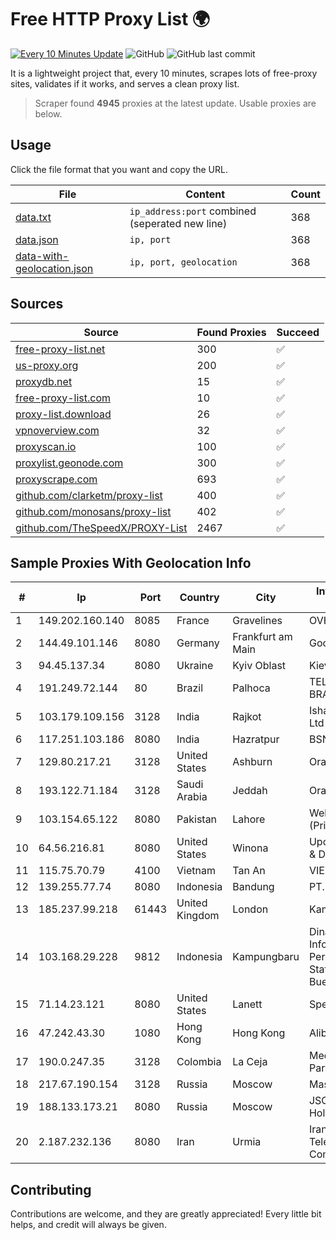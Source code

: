 
# Free HTTP Proxy List 🌍

[![Every 10 Minutes Update](https://github.com/mertguvencli/http-proxy-list/actions/workflows/main.yml/badge.svg?branch=main)](https://github.com/mertguvencli/http-proxy-list/actions/workflows/main.yml)
![GitHub](https://img.shields.io/github/license/mertguvencli/http-proxy-list)
![GitHub last commit](https://img.shields.io/github/last-commit/mertguvencli/http-proxy-list)

It is a lightweight project that, every 10 minutes, scrapes lots of free-proxy sites, validates if it works, and serves a clean proxy list.


> Scraper found **4945** proxies at the latest update. Usable proxies are below.

## Usage

Click the file format that you want and copy the URL.


|File|Content|Count|
|----|-------|-----|
|[data.txt](https://raw.githubusercontent.com/mertguvencli/http-proxy-list/main/proxy-list/data.txt)|`ip_address:port` combined (seperated new line)|368|
|[data.json](https://raw.githubusercontent.com/mertguvencli/http-proxy-list/main/proxy-list/data.json)|`ip, port`|368|
|[data-with-geolocation.json](https://raw.githubusercontent.com/mertguvencli/http-proxy-list/main/proxy-list/data-with-geolocation.json)|`ip, port, geolocation`|368|

## Sources

|Source|Found Proxies|Succeed|
|------|-------------|-------|
|[free-proxy-list.net](https://free-proxy-list.net)|300|✅|
|[us-proxy.org](https://www.us-proxy.org)|200|✅|
|[proxydb.net](http://proxydb.net)|15|✅|
|[free-proxy-list.com](https://free-proxy-list.com/?page=&port=&type%5B%5D=http&type%5B%5D=https&up_time=0&search=Search)|10|✅|
|[proxy-list.download](https://www.proxy-list.download/HTTP)|26|✅|
|[vpnoverview.com](https://vpnoverview.com/privacy/anonymous-browsing/free-proxy-servers)|32|✅|
|[proxyscan.io](https://www.proxyscan.io)|100|✅|
|[proxylist.geonode.com](https://proxylist.geonode.com/api/proxy-list?limit=300&page=1&sort_by=lastChecked&sort_type=desc&protocols=http,https)|300|✅|
|[proxyscrape.com](https://api.proxyscrape.com/v2/?request=displayproxies&protocol=http&timeout=10000&country=all&ssl=all&anonymity=all)|693|✅|
|[github.com/clarketm/proxy-list](https://raw.githubusercontent.com/clarketm/proxy-list/master/proxy-list-raw.txt)|400|✅|
|[github.com/monosans/proxy-list](https://raw.githubusercontent.com/monosans/proxy-list/main/proxies/http.txt)|402|✅|
|[github.com/TheSpeedX/PROXY-List](https://raw.githubusercontent.com/TheSpeedX/PROXY-List/master/http.txt)|2467|✅|


## Sample Proxies With Geolocation Info

|#|Ip|Port|Country|City|Internet Service Provider|
|-|--|----|-------|----|-------------------------|
|1|149.202.160.140|8085|France|Gravelines|OVH SAS|
|2|144.49.101.146|8080|Germany|Frankfurt am Main|Google LLC|
|3|94.45.137.34|8080|Ukraine|Kyiv Oblast|Kievline LLC|
|4|191.249.72.144|80|Brazil|Palhoca|TELEFÔNICA BRASIL S.A|
|5|103.179.109.156|3128|India|Rajkot|Ishan Netsol Pvt Ltd|
|6|117.251.103.186|8080|India|Hazratpur|BSNL Internet|
|7|129.80.217.21|3128|United States|Ashburn|Oracle Corporation|
|8|193.122.71.184|3128|Saudi Arabia|Jeddah|Oracle Corporation|
|9|103.154.65.122|8080|Pakistan|Lahore|WellNetworks (Private) Limited|
|10|64.56.216.81|8080|United States|Winona|Upchurch Telecom & Data, Inc.|
|11|115.75.70.79|4100|Vietnam|Tan An|VIETELxdsl|
|12|139.255.77.74|8080|Indonesia|Bandung|PT. LINKNET|
|13|185.237.99.218|61443|United Kingdom|London|Kamatera Inc|
|14|103.168.29.228|9812|Indonesia|Kampungbaru|Dinas Komunikasi Informatika Persandian dan Statistik Kabuapten Bueleleng|
|15|71.14.23.121|8080|United States|Lanett|Spectrum|
|16|47.242.43.30|1080|Hong Kong|Hong Kong|Alibaba.com LLC|
|17|190.0.247.35|3128|Colombia|La Ceja|Media Commerce Partners S.A|
|18|217.67.190.154|3128|Russia|Moscow|Mastertel ISP|
|19|188.133.173.21|8080|Russia|Moscow|JSC "ER-Telecom Holding"|
|20|2.187.232.136|8080|Iran|Urmia|Iran Telecommunication Company PJS|



## Contributing

Contributions are welcome, and they are greatly appreciated! Every
little bit helps, and credit will always be given.

